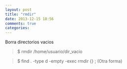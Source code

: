 ```yaml
---
layout: post
title: "rmdir"
date: 2013-12-15 18:56
comments: true
categories: 
---
```

Borra directorios vacios

>$ rmdir /home/usuario/dir_vacio 

>$ find . -type d -empty -exec rmdir {} \; (Otra forma)

